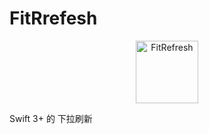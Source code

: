 # FitRrefesh
<p align="center">
<img src="https://github.com/cywd/FitRrefesh/Resources/logo.png" alt="FitRefresh" title="FitRefresh" width="100"/>
</p>

Swift 3+ 的 下拉刷新
